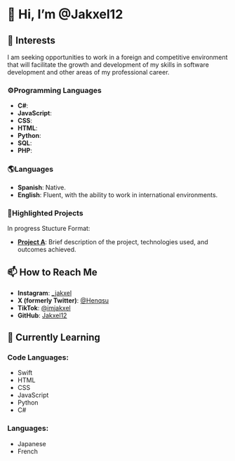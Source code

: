 # 👋 Hi, I’m @Jakxel12

## 👀 Interests
I am seeking opportunities to work in a foreign and competitive environment that will facilitate the growth and development of my skills in software development and other areas of my professional career.

### ⚙️Programming Languages

- **C#**: 
- **JavaScript**: 
- **CSS**:
- **HTML**:
- **Python**: 
- **SQL**: 
- **PHP**:
  
### 🌎Languages

- **Spanish**: Native.
- **English**: Fluent, with the ability to work in international environments.

### 🐉Highlighted Projects

In progress
Stucture Format:
- **[Project A](link_to_project)**: Brief description of the project, technologies used, and outcomes achieved.

## 📫 How to Reach Me
- **Instagram**: [_jakxel](https://instagram.com/_jakxel)
- **X (formerly Twitter)**: [@Henqsu](https://twitter.com/Henqsu)
- **TikTok**: [@imjakxel](https://tiktok.com/@imjakxel)
- **GitHub**: [Jakxel12](https://github.com/Jakxel12)

## 🌱 Currently Learning
### Code Languages:
- Swift
- HTML
- CSS
- JavaScript
- Python
- C#

### Languages:
- Japanese
- French
